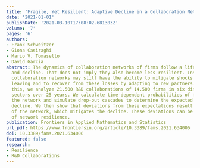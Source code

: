 ```yaml
---
title: 'Fragile, Yet Resilient: Adaptive Decline in a Collaboration Network of Firms'
date: '2021-01-01'
publishDate: '2021-03-10T17:08:02.681303Z'
volume: '7'
pages: '6'
authors:
- Frank Schweitzer
- Giona Casiraghi
- Mario V. Tomasello
- David Garcia
abstract: The dynamics of collaboration networks of firms follow a life cycle of growth
  and decline. That does not imply they also become less resilient. Instead, declining
  collaboration networks may still have the ability to mitigate shocks from firms
  leaving and to recover from these losses by adapting to new partners. To demonstrate
  this, we analyze 21.500 R&D collaborations of 14.500 firms in six different industrial
  sectors over 25 years. We calculate time-dependent probabilities of firms leaving
  the network and simulate drop-out cascades to determine the expected dynamics of
  decline. We then show that deviations from these expectations result from the adaptivity
  of the network, which mitigates the decline. These deviations can be used as a measure
  of network resilience.
publication: Frontiers in Applied Mathematics and Statistics
url_pdf: https://www.frontiersin.org/article/10.3389/fams.2021.634006
doi: 10.3389/fams.2021.634006
featured: false
research:
- Resilience
- R&D Collaborations
---
```

